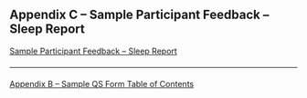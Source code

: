 ## Appendix C – Sample Participant Feedback – Sleep Report

<a href="#" data-object="suppress-click" class="btn btn-primary btn-large">
  <span class="glyphicon glyphicon-file"></span>
  Sample Participant Feedback – Sleep Report
</a>

<hr class="soften" style="margin-top: 20px;margin-bottom: 20px;"/>

<div class="center">
<div class="btn-group">
  <a href=":pages_path:/mop/6-AB-mop-sample-qs-form.md" class="btn btn-default">
    <span class="glyphicon glyphicon-chevron-left"></span>
    Appendix B – Sample QS Form
  </a>

  <a href=":pages_path:/mop/6-00-mop-toc.md" class="btn btn-default">
    <span class="glyphicon glyphicon-chevron-up"></span>
    Table of Contents
  </a>
</div>
</div>
